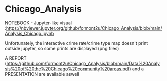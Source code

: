 # Chicago_Analysis

NOTEBOOK - Jupyter-like visual :https://nbviewer.jupyter.org/github/formont2u/Chicago_Analysis/blob/main/Analysis_Chicago.ipynb
 
Unfortunately, the interactive crime rate/crime type map doesn't print outside jupyter, so some prints are displayed (png files)

A REPORT (https://github.com/formont2u/Chicago_Analysis/blob/main/Data%20Analysis%20of%20the%20Chicago%20community%20areas.pdf) and a PRESENTATION are available aswell
